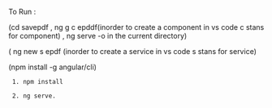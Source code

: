  To Run :
     
   (cd savepdf , ng g c epddf(inorder to create a component in vs code c stans for component) , ng serve -o in the current directory)
   
   ( ng new s epdf (inorder to create a service in vs code s stans for service) 
   
   (npm install -g angular/cli)
      
     1. npm install
     
     2. ng serve.
